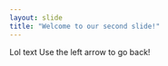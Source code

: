 ```yaml
---
layout: slide
title: "Welcome to our second slide!"
---
```

Lol text
Use the left arrow to go back!
